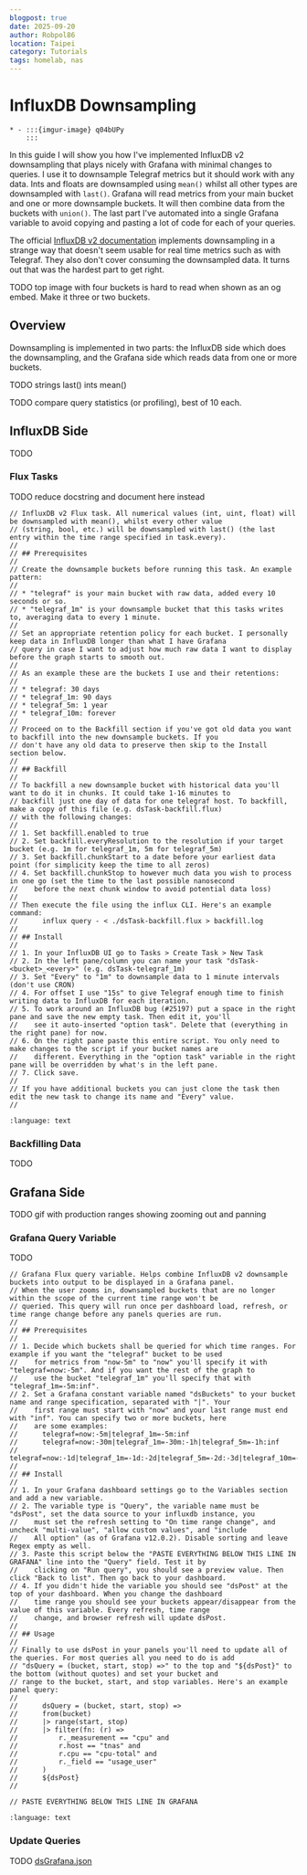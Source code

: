 ```yaml
---
blogpost: true
date: 2025-09-20
author: Robpol86
location: Taipei
category: Tutorials
tags: homelab, nas
---
```


# InfluxDB Downsampling

```{list-table}
* - :::{imgur-image} q04bUPy
    :::
```

In this guide I will show you how I've implemented InfluxDB v2 downsampling that plays nicely with Grafana with minimal
changes to queries. I use it to downsample Telegraf metrics but it should work with any data. Ints and floats are downsampled
using `mean()` whilst all other types are downsampled with `last()`. Grafana will read metrics from your main bucket and one
or more downsample buckets. It will then combine data from the buckets with `union()`. The last part I've automated into a
single Grafana variable to avoid copying and pasting a lot of code for each of your queries.

The official [InfluxDB v2 documentation](https://docs.influxdata.com/influxdb/v2/process-data/common-tasks/downsample-data/)
implements downsampling in a strange way that doesn't seem usable for real time metrics such as with Telegraf. They also
don't cover consuming the downsampled data. It turns out that was the hardest part to get right.

TODO top image with four buckets is hard to read when shown as an og embed. Make it three or two buckets.

## Overview

Downsampling is implemented in two parts: the InfluxDB side which does the downsampling, and the Grafana side which reads
data from one or more buckets.

TODO strings last() ints mean()

TODO compare query statistics (or profiling), best of 10 each.

## InfluxDB Side

TODO

### Flux Tasks

TODO reduce docstring and document here instead

```
// InfluxDB v2 Flux task. All numerical values (int, uint, float) will be downsampled with mean(), whilst every other value
// (string, bool, etc.) will be downsampled with last() (the last entry within the time range specified in task.every).
//
// ## Prerequisites
//
// Create the downsample buckets before running this task. An example pattern:
//
// * "telegraf" is your main bucket with raw data, added every 10 seconds or so.
// * "telegraf_1m" is your downsample bucket that this tasks writes to, averaging data to every 1 minute.
//
// Set an appropriate retention policy for each bucket. I personally keep data in InfluxDB longer than what I have Grafana
// query in case I want to adjust how much raw data I want to display before the graph starts to smooth out.
//
// As an example these are the buckets I use and their retentions:
//
// * telegraf: 30 days
// * telegraf_1m: 90 days
// * telegraf_5m: 1 year
// * telegraf_10m: forever
//
// Proceed on to the Backfill section if you've got old data you want to backfill into the new downsample buckets. If you
// don't have any old data to preserve then skip to the Install section below. 
//
// ## Backfill
//
// To backfill a new downsample bucket with historical data you'll want to do it in chunks. It could take 1-16 minutes to
// backfill just one day of data for one telegraf host. To backfill, make a copy of this file (e.g. dsTask-backfill.flux)
// with the following changes:
//
// 1. Set backfill.enabled to true
// 2. Set backfill.everyResolution to the resolution if your target bucket (e.g. 1m for telegraf_1m, 5m for telegraf_5m)
// 3. Set backfill.chunkStart to a date before your earliest data point (for simplicity keep the time to all zeros)
// 4. Set backfill.chunkStop to however much data you wish to process in one go (set the time to the last possible nanosecond
//    before the next chunk window to avoid potential data loss)
//
// Then execute the file using the influx CLI. Here's an example command:
//      influx query - < ./dsTask-backfill.flux > backfill.log
//
// ## Install
//
// 1. In your InfluxDB UI go to Tasks > Create Task > New Task
// 2. In the left pane/column you can name your task "dsTask-<bucket>_<every>" (e.g. dsTask-telegraf_1m)
// 3. Set "Every" to "1m" to downsample data to 1 minute intervals (don't use CRON)
// 4. For offset I use "15s" to give Telegraf enough time to finish writing data to InfluxDB for each iteration.
// 5. To work around an InfluxDB bug (#25197) put a space in the right pane and save the new empty task. Then edit it, you'll
//    see it auto-inserted "option task". Delete that (everything in the right pane) for now.
// 6. On the right pane paste this entire script. You only need to make changes to the script if your bucket names are
//    different. Everything in the "option task" variable in the right pane will be overridden by what's in the left pane.
// 7. Click save.
//
// If you have additional buckets you can just clone the task then edit the new task to change its name and "Every" value.
//
```

```{literalinclude} /_static/dsTask.flux
:language: text
```

### Backfilling Data

TODO

## Grafana Side

TODO gif with production ranges showing zooming out and panning

### Grafana Query Variable

TODO

```
// Grafana Flux query variable. Helps combine InfluxDB v2 downsample buckets into output to be displayed in a Grafana panel.
// When the user zooms in, downsampled buckets that are no longer within the scope of the current time range won't be
// queried. This query will run once per dashboard load, refresh, or time range change before any panels queries are run.
//
// ## Prerequisites
//
// 1. Decide which buckets shall be queried for which time ranges. For example if you want the "telegraf" bucket to be used
//    for metrics from "now-5m" to "now" you'll specify it with "telegraf=now:-5m". And if you want the rest of the graph to
//    use the bucket "telegraf_1m" you'll specify that with "telegraf_1m=-5m:inf".
// 2. Set a Grafana constant variable named "dsBuckets" to your bucket name and range specification, separated with "|". Your
//    first range must start with "now" and your last range must end with "inf". You can specify two or more buckets, here
//    are some examples:
//      telegraf=now:-5m|telegraf_1m=-5m:inf
//      telegraf=now:-30m|telegraf_1m=-30m:-1h|telegraf_5m=-1h:inf
//      telegraf=now:-1d|telegraf_1m=-1d:-2d|telegraf_5m=-2d:-3d|telegraf_10m=-3d:inf
//
// ## Install
//
// 1. In your Grafana dashboard settings go to the Variables section and add a new variable.
// 2. The variable type is "Query", the variable name must be "dsPost", set the data source to your influxdb instance, you
//    must set the refresh setting to "On time range change", and uncheck "multi-value", "allow custom values", and "include
//    All option" (as of Grafana v12.0.2). Disable sorting and leave Regex empty as well.
// 3. Paste this script below the "PASTE EVERYTHING BELOW THIS LINE IN GRAFANA" line into the "Query" field. Test it by
//    clicking on "Run query", you should see a preview value. Then click "Back to list". Then go back to your dashboard.
// 4. If you didn't hide the variable you should see "dsPost" at the top of your dashboard. When you change the dashboard
//    time range you should see your buckets appear/disappear from the value of this variable. Every refresh, time range
//    change, and browser refresh will update dsPost.
//
// ## Usage
//
// Finally to use dsPost in your panels you'll need to update all of the queries. For most queries all you need to do is add
// "dsQuery = (bucket, start, stop) =>" to the top and "${dsPost}" to the bottom (without quotes) and set your bucket and
// range to the bucket, start, and stop variables. Here's an example panel query:
//
//      dsQuery = (bucket, start, stop) =>
//      from(bucket)
//      |> range(start, stop)
//      |> filter(fn: (r) =>
//          r._measurement == "cpu" and
//          r.host == "tnas" and
//          r.cpu == "cpu-total" and
//          r._field == "usage_user"
//      )
//      ${dsPost}
//

// PASTE EVERYTHING BELOW THIS LINE IN GRAFANA
```

```{literalinclude} /_static/dsPost.flux
:language: text
```

### Update Queries

TODO [dsGrafana.json](/_static/dsGrafana.json)
